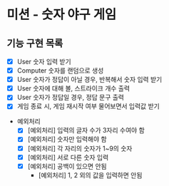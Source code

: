 # 미션 - 숫자 야구 게임

## 기능 구현 목록
- [X] User 숫자 입력 받기
- [X] Computer 숫자를 랜덤으로 생성
- [X] User 숫자가 정답이 아닐 경우, 반복해서 숫자 입력 받기
- [X] User 숫자에 대해 볼, 스트라이크 개수 출력
- [X] User 숫자가 정답일 경우, 정답 문구 출력
- [X] 게임 종료 시, 게임 재시작 여부 물어보면서 입력값 받기

- 예외처리
    - [X] [예외처리] 입력의 글자 수가 3자리 수여야 함
    - [X] [예외처리] 숫자만 입력해야 함
    - [X] [예외처리] 각 자리의 숫자가 1~9의 숫자
    - [X] [예외처리] 서로 다른 숫자 입력
    - [X] [예외처리] 공백이 있으면 안됨
      -   [예외처리] 1, 2 외의 값을 입력하면 안됨